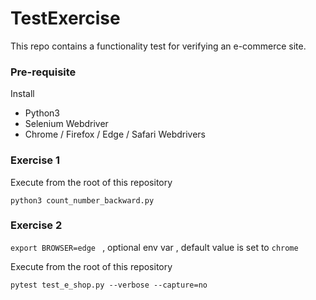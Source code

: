 # TestExercise
This repo contains a functionality test for verifying an e-commerce site.

### Pre-requisite

Install
- Python3
- Selenium Webdriver
- Chrome / Firefox / Edge / Safari Webdrivers

### Exercise 1
Execute from the root of this repository
```
python3 count_number_backward.py
```

### Exercise 2

`export BROWSER=edge `
, optional env var , default value is set to `chrome`


Execute from the root of this repository
```
pytest test_e_shop.py --verbose --capture=no
```

